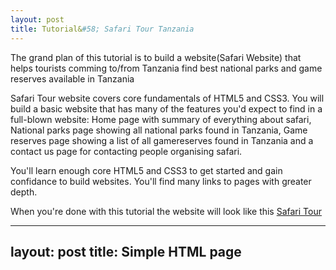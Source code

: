 ```yaml
---
layout: post
title: Tutorial&#58; Safari Tour Tanzania
---
```


The grand plan of this tutorial is to build a website(Safari Website) that helps tourists comming to/from Tanzania find best national parks and game reserves available in Tanzania

Safari Tour website covers core fundamentals of HTML5 and CSS3. You will build a basic website that has many of the features you'd expect to find in a full-blown website: Home page with summary of everything about safari, National parks page showing all national parks found in Tanzania, Game reserves page showing a list of all gamereserves found in Tanzania and a contact us page for contacting people organising safari.

You'll learn enough core HTML5 and CSS3 to get started and gain confidance to build websites. You'll find many links to pages with greater depth.

When you're done with this tutorial the website will look like this [Safari Tour](https://safari.neocities.org/)


---
layout: post
title: Simple HTML page
---
